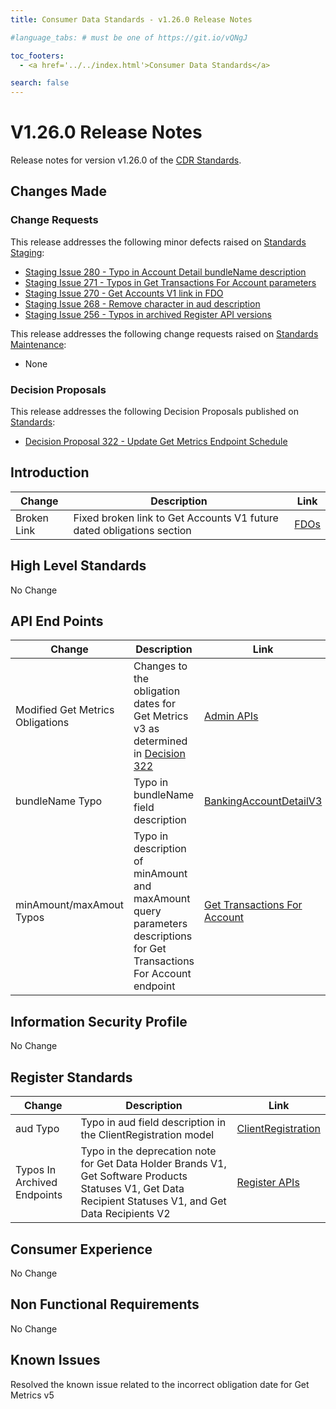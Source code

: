```yaml
---
title: Consumer Data Standards - v1.26.0 Release Notes

#language_tabs: # must be one of https://git.io/vQNgJ

toc_footers:
  - <a href='../../index.html'>Consumer Data Standards</a>

search: false
---
```


# V1.26.0 Release Notes
Release notes for version v1.26.0 of the [CDR Standards](../../index.html).

## Changes Made
### Change Requests

This release addresses the following minor defects raised on [Standards Staging](https://github.com/ConsumerDataStandardsAustralia/standards-staging/issues):

- [Staging Issue 280 - Typo in Account Detail bundleName description](https://github.com/ConsumerDataStandardsAustralia/standards-staging/issues/280)
- [Staging Issue 271 - Typos in Get Transactions For Account parameters](https://github.com/ConsumerDataStandardsAustralia/standards-staging/issues/271)
- [Staging Issue 270 - Get Accounts V1 link in FDO](https://github.com/ConsumerDataStandardsAustralia/standards-staging/issues/270)
- [Staging Issue 268 - Remove character in aud description](https://github.com/ConsumerDataStandardsAustralia/standards-staging/issues/268)
- [Staging Issue 256 - Typos in archived Register API versions](https://github.com/ConsumerDataStandardsAustralia/standards-staging/issues/256)

This release addresses the following change requests raised on [Standards Maintenance](https://github.com/ConsumerDataStandardsAustralia/standards-maintenance/issues):

- None

### Decision Proposals

This release addresses the following Decision Proposals published on [Standards](https://github.com/ConsumerDataStandardsAustralia/standards/issues):

- [Decision Proposal 322 - Update Get Metrics Endpoint Schedule](https://github.com/ConsumerDataStandardsAustralia/standards/issues/322)

## Introduction

|Change|Description|Link|
|------|-----------|----|
| Broken Link | Fixed broken link to Get Accounts V1 future dated obligations section| [FDOs](../../#future-dated-obligations) |

## High Level Standards

No Change

## API End Points

|Change|Description|Link|
|------|-----------|----|
| Modified Get Metrics Obligations | Changes to the obligation dates for Get Metrics v3 as determined in [Decision 322](https://github.com/ConsumerDataStandardsAustralia/standards/issues/322) | [Admin APIs](../../#admin-apis) |
| bundleName Typo | Typo in bundleName field description | [BankingAccountDetailV3](../../#tocSbankingaccountdetailv3) |
| minAmount/maxAmout Typos | Typo in description of minAmount and maxAmount query parameters descriptions for Get Transactions For Account endpoint| [Get Transactions For Account](../../#get-transactions-for-account) |

## Information Security Profile

No Change

## Register Standards

|Change|Description|Link|
|------|-----------|----|
| aud Typo | Typo in aud field description in the ClientRegistration model| [ClientRegistration](../../#tocSclientregistration) |
| Typos In Archived Endpoints | Typo in the deprecation note for Get Data Holder Brands V1, Get Software Products Statuses V1, Get Data Recipient Statuses V1, and Get Data Recipients V2| [Register APIs](../../#register-apis) |

## Consumer Experience

No Change

## Non Functional Requirements

No Change

## Known Issues

Resolved the known issue related to the incorrect obligation date for Get Metrics v5
